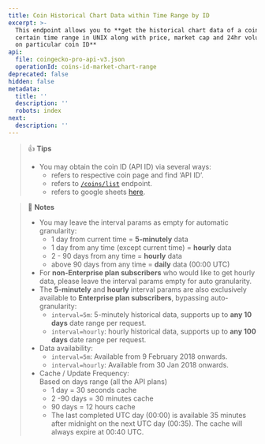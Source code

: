 ```yaml
---
title: Coin Historical Chart Data within Time Range by ID
excerpt: >-
  This endpoint allows you to **get the historical chart data of a coin within
  certain time range in UNIX along with price, market cap and 24hr volume based
  on particular coin ID**
api:
  file: coingecko-pro-api-v3.json
  operationId: coins-id-market-chart-range
deprecated: false
hidden: false
metadata:
  title: ''
  description: ''
  robots: index
next:
  description: ''
---
```

> 👍 **Tips**
> 
> - You may obtain the coin ID (API ID) via several ways:
>   - refers to respective coin page and find ‘API ID’.
>   - refers to [`/coins/list`](/reference/coins-list) endpoint.
>   - refers to google sheets [here](https://docs.google.com/spreadsheets/d/1wTTuxXt8n9q7C4NDXqQpI3wpKu1_5bGVmP9Xz0XGSyU/edit?usp=sharing).

> 📘 **Notes**
> 
> - You may leave the interval params as empty for automatic granularity:
>   - 1 day from current time = **5-minutely** data
>   - 1 day from any time (except current time) = **hourly** data
>   - 2 - 90 days from any time = **hourly** data
>   - above 90 days from any time = **daily** data (00:00 UTC)
> - For **non-Enterprise plan subscribers** who would like to get hourly data, please leave the interval params empty for auto granularity.
> - The **5-minutely** and **hourly** interval params are also exclusively available to **Enterprise plan subscribers**, bypassing auto-granularity:
>   - `interval=5m`: 5-minutely historical data, supports up to **any 10 days** date range per request. 
>   - `interval=hourly`: hourly historical data, supports up to **any 100 days** date range per request.
> - Data availability:
>   - `interval=5m`: Available from 9 February 2018 onwards.
>   - `interval=hourly`: Available from 30 Jan 2018 onwards.
> - Cache / Update Frequency:  
>   Based on days range (all the API plans)
>   - 1 day = 30 seconds cache
>   - 2 -90 days = 30 minutes cache
>   - 90 days = 12 hours cache
>   - The last completed UTC day (00:00) is available 35 minutes after midnight on the next UTC day (00:35). The cache will always expire at 00:40 UTC.